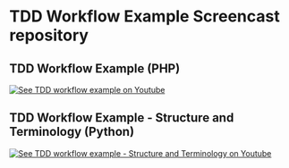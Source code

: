 # TDD Workflow Example Screencast repository

## TDD Workflow Example (PHP)

[![See TDD workflow example on Youtube](http://img.youtube.com/vi/EoBso6mPbbY/0.jpg)](http://www.youtube.com/watch?v=EoBso6mPbbY)

## TDD Workflow Example - Structure and Terminology (Python)

[![See TDD workflow example - Structure and Terminology on Youtube](http://img.youtube.com/vi/WRDvD3ZWrgo/0.jpg)](http://www.youtube.com/watch?v=WRDvD3ZWrgo)
